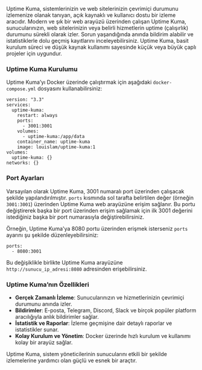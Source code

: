 Uptime Kuma, sistemlerinizin ve web sitelerinizin çevrimiçi durumunu izlemenize olanak tanıyan, açık kaynaklı ve kullanıcı dostu bir izleme aracıdır. Modern ve şık bir web arayüzü üzerinden çalışan Uptime Kuma, sunucularınızın, web sitelerinizin veya belirli hizmetlerin uptime (çalışırlık) durumunu sürekli olarak izler. Sorun yaşandığında anında bildirim alabilir ve istatistiklerle dolu geçmiş kayıtlarını inceleyebilirsiniz. Uptime Kuma, basit kurulum süreci ve düşük kaynak kullanımı sayesinde küçük veya büyük çaplı projeler için uygundur.

### Uptime Kuma Kurulumu
Uptime Kuma’yı Docker üzerinde çalıştırmak için aşağıdaki `docker-compose.yml` dosyasını kullanabilirsiniz:

```
version: "3.3"
services:
  uptime-kuma:
    restart: always
    ports:
      - 3001:3001
    volumes:
      - uptime-kuma:/app/data
    container_name: uptime-kuma
    image: louislam/uptime-kuma:1
volumes:
  uptime-kuma: {}
networks: {}
```

### Port Ayarları
Varsayılan olarak Uptime Kuma, 3001 numaralı port üzerinden çalışacak şekilde yapılandırılmıştır. `ports` kısmında sol tarafta belirtilen değer (örneğin `3001:3001`) üzerinden Uptime Kuma web arayüzüne erişim sağlanır. Bu portu değiştirerek başka bir port üzerinden erişim sağlamak için ilk 3001 değerini istediğiniz başka bir port numarasıyla değiştirebilirsiniz.

Örneğin, Uptime Kuma'ya 8080 portu üzerinden erişmek isterseniz `ports` ayarını şu şekilde düzenleyebilirsiniz:

```
ports:
  - 8080:3001
```

Bu değişiklikle birlikte Uptime Kuma arayüzüne `http://sunucu_ip_adresi:8080` adresinden erişebilirsiniz.

### Uptime Kuma’nın Özellikleri
- **Gerçek Zamanlı İzleme**: Sunucularınızın ve hizmetlerinizin çevrimiçi durumunu anında izler.
- **Bildirimler**: E-posta, Telegram, Discord, Slack ve birçok popüler platform aracılığıyla anlık bildirimler sağlar.
- **İstatistik ve Raporlar**: İzleme geçmişine dair detaylı raporlar ve istatistikler sunar.
- **Kolay Kurulum ve Yönetim**: Docker üzerinde hızlı kurulum ve kullanımı kolay bir arayüz sağlar.

Uptime Kuma, sistem yöneticilerinin sunucularını etkili bir şekilde izlemelerine yardımcı olan güçlü ve esnek bir araçtır.